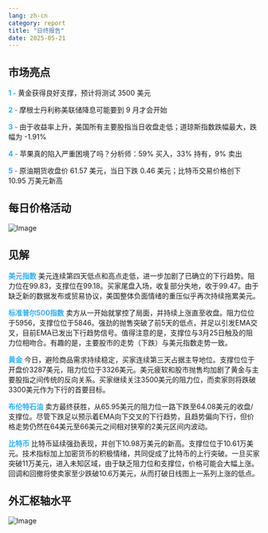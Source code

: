 ```yaml
---
lang: zh-cn
category: report
title: "日终报告"
date: 2025-05-21
---
```



<h2>市场亮点</h2>
<strong style="color: #2caef7;">1 - </strong> 黄金获得良好支撑，预计将测试 3500 美元

<strong style="color: #2caef7;">2 - </strong> 摩根士丹利称美联储降息可能要到 9 月才会开始

<strong style="color: #2caef7;">3 - </strong> 由于收益率上升，美国所有主要股指当日收盘走低；道琼斯指数跌幅最大，跌幅为 -1.91%

<strong style="color: #2caef7;">4 - </strong> 苹果真的陷入严重困境了吗？分析师：59% 买入，33% 持有，9% 卖出


<strong style="color: #2caef7;">5 - </strong> 原油期货收盘价 61.57 美元，当日下跌 0.46 美元；比特币交易价格创下 10.95 万美元新高



<h2>每日价格活动</h2>
<img src="https://markleighedu.github.io/img/May-2025/21-May-2025/price.jpg" alt="Image"/>

<h2>见解</h2>
<strong style="color: #2caef7;">美元指数</strong> 美元连续第四天低点和高点走低，进一步加剧了已确立的下行趋势。阻力位在99.83，支撑位在99.18。买家尾盘入场，收复部分失地，收于99.47。由于缺乏新的数据发布或贸易协议，美国整体负面情绪的重压似乎再次持续拖累美元。

<strong style="color: #2caef7;">标准普尔500指数</strong> 卖方从一开始就掌控了局面，并持续上涨直至收盘。阻力位位于5956，支撑位位于5846。强劲的抛售突破了前5天的低点，并足以引发EMA交叉，目前EMA已发出下行趋势信号。值得注意的是，支撑位与3月25日触及的阻力位相吻合。有趣的是，主要股市的走势（下跌）与美元指数走势一致。

<strong style="color: #2caef7;">黄金</strong> 今日，避险商品需求持续稳定，买家连续第三天占据主导地位。支撑位位于开盘价3287美元，阻力位位于3326美元。美元疲软和股市抛售均加剧了黄金与主要股指之间传统的反向关系。买家继续关注3500美元的阻力位，而卖家则将跌破3300美元作为下行的首要目标。

<strong style="color: #2caef7;">布伦特石油</strong> 卖方最终获胜，从65.95美元的阻力位一路下跌至64.08美元的收盘/支撑位。尽管下跌足以预示着EMA向下交叉的下行趋势，且趋势偏向下行，但价格走势仍然在64美元至66美元之间相对狭窄的2美元区间内波动。

<strong style="color: #2caef7;">比特币</strong> 比特币延续强劲表现，并创下10.98万美元的新高。支撑位位于10.61万美元。技术指标加上加密货币的积极情绪，共同促成了比特币的上行突破。一旦买家突破11万美元，进入未知区域，由于缺乏阻力位和支撑位，价格可能会大幅上涨。回调和回撤将使卖家至少跌破10.6万美元，从而打破日线图上一系列上涨的低点。



<h2>外汇枢轴水平</h2>
<img src="https://markleighedu.github.io/img/May-2025/21-May-2025/pivot.jpg" alt="Image"/>
